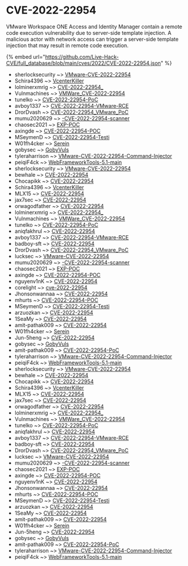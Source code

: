 # CVE-2022-22954

VMware Workspace ONE Access and Identity Manager contain a remote code execution vulnerability due to server-side template injection. A malicious actor with network access can trigger a server-side template injection that may result in remote code execution.

{% embed url="https://github.com/Live-Hack-CVE/full_database/blob/main/cves/2022/CVE-2022-22954.json" %}


* sherlocksecurity ~> [VMware-CVE-2022-22954](https://www.alice-snow.ru/2022/database/cve-2022-22954/vmware-cve-2022-22954-sherlocksecurity)
* Schira4396 ~> [VcenterKiller](https://www.alice-snow.ru/2022/database/cve-2022-22954/vcenterkiller-schira4396)
* lolminerxmrig ~> [CVE-2022-22954_](https://www.alice-snow.ru/2022/database/cve-2022-22954/cve-2022-22954_-lolminerxmrig)
* Vulnmachines ~> [VMWare_CVE-2022-22954](https://www.alice-snow.ru/2022/database/cve-2022-22954/vmware_cve-2022-22954-vulnmachines)
* tunelko ~> [CVE-2022-22954-PoC](https://www.alice-snow.ru/2022/database/cve-2022-22954/cve-2022-22954-poc-tunelko)
* avboy1337 ~> [CVE-2022-22954-VMware-RCE](https://www.alice-snow.ru/2022/database/cve-2022-22954/cve-2022-22954-vmware-rce-avboy1337)
* DrorDvash ~> [CVE-2022-22954_VMware_PoC](https://www.alice-snow.ru/2022/database/cve-2022-22954/cve-2022-22954_vmware_poc-drordvash)
* mumu2020629 ~> [-CVE-2022-22954-scanner](https://www.alice-snow.ru/2022/database/cve-2022-22954/-cve-2022-22954-scanner-mumu2020629)
* chaosec2021 ~> [EXP-POC](https://www.alice-snow.ru/2022/database/cve-2022-22954/exp-poc-chaosec2021)
* axingde ~> [CVE-2022-22954-POC](https://www.alice-snow.ru/2022/database/cve-2022-22954/cve-2022-22954-poc-axingde)
* MSeymenD ~> [CVE-2022-22954-Testi](https://www.alice-snow.ru/2022/database/cve-2022-22954/cve-2022-22954-testi-mseymend)
* W01fh4cker ~> [Serein](https://www.alice-snow.ru/2022/database/cve-2022-22954/serein-w01fh4cker)
* gobysec ~> [GobyVuls](https://www.alice-snow.ru/2022/database/cve-2022-22954/gobyvuls-gobysec)
* tyleraharrison ~> [VMware-CVE-2022-22954-Command-Injector](https://www.alice-snow.ru/2022/database/cve-2022-22954/vmware-cve-2022-22954-command-injector-tyleraharrison)
* peiqiF4ck ~> [WebFrameworkTools-5.1-main](https://www.alice-snow.ru/2022/database/cve-2022-22954/webframeworktools-5.1-main-peiqif4ck)
* sherlocksecurity ~> [VMware-CVE-2022-22954](https://www.alice-snow.ru/2022/database/cve-2022-22954/vmware-cve-2022-22954-sherlocksecurity)
* bewhale ~> [CVE-2022-22954](https://www.alice-snow.ru/2022/database/cve-2022-22954/cve-2022-22954-bewhale)
* Chocapikk ~> [CVE-2022-22954](https://www.alice-snow.ru/2022/database/cve-2022-22954/cve-2022-22954-chocapikk)
* Schira4396 ~> [VcenterKiller](https://www.alice-snow.ru/2022/database/cve-2022-22954/vcenterkiller-schira4396)
* MLX15 ~> [CVE-2022-22954](https://www.alice-snow.ru/2022/database/cve-2022-22954/cve-2022-22954-mlx15)
* jax7sec ~> [CVE-2022-22954](https://www.alice-snow.ru/2022/database/cve-2022-22954/cve-2022-22954-jax7sec)
* orwagodfather ~> [CVE-2022-22954](https://www.alice-snow.ru/2022/database/cve-2022-22954/cve-2022-22954-orwagodfather)
* lolminerxmrig ~> [CVE-2022-22954_](https://www.alice-snow.ru/2022/database/cve-2022-22954/cve-2022-22954_-lolminerxmrig)
* Vulnmachines ~> [VMWare_CVE-2022-22954](https://www.alice-snow.ru/2022/database/cve-2022-22954/vmware_cve-2022-22954-vulnmachines)
* tunelko ~> [CVE-2022-22954-PoC](https://www.alice-snow.ru/2022/database/cve-2022-22954/cve-2022-22954-poc-tunelko)
* aniqfakhrul ~> [CVE-2022-22954](https://www.alice-snow.ru/2022/database/cve-2022-22954/cve-2022-22954-aniqfakhrul)
* avboy1337 ~> [CVE-2022-22954-VMware-RCE](https://www.alice-snow.ru/2022/database/cve-2022-22954/cve-2022-22954-vmware-rce-avboy1337)
* badboy-sft ~> [CVE-2022-22954](https://www.alice-snow.ru/2022/database/cve-2022-22954/cve-2022-22954-badboy-sft)
* DrorDvash ~> [CVE-2022-22954_VMware_PoC](https://www.alice-snow.ru/2022/database/cve-2022-22954/cve-2022-22954_vmware_poc-drordvash)
* lucksec ~> [VMware-CVE-2022-22954](https://www.alice-snow.ru/2022/database/cve-2022-22954/vmware-cve-2022-22954-lucksec)
* mumu2020629 ~> [-CVE-2022-22954-scanner](https://www.alice-snow.ru/2022/database/cve-2022-22954/-cve-2022-22954-scanner-mumu2020629)
* chaosec2021 ~> [EXP-POC](https://www.alice-snow.ru/2022/database/cve-2022-22954/exp-poc-chaosec2021)
* axingde ~> [CVE-2022-22954-POC](https://www.alice-snow.ru/2022/database/cve-2022-22954/cve-2022-22954-poc-axingde)
* nguyenv1nK ~> [CVE-2022-22954](https://www.alice-snow.ru/2022/database/cve-2022-22954/cve-2022-22954-nguyenv1nk)
* corelight ~> [cve-2022-22954](https://www.alice-snow.ru/2022/database/cve-2022-22954/cve-2022-22954-corelight)
* Jhonsonwannaa ~> [CVE-2022-22954](https://www.alice-snow.ru/2022/database/cve-2022-22954/cve-2022-22954-jhonsonwannaa)
* mhurts ~> [CVE-2022-22954-POC](https://www.alice-snow.ru/2022/database/cve-2022-22954/cve-2022-22954-poc-mhurts)
* MSeymenD ~> [CVE-2022-22954-Testi](https://www.alice-snow.ru/2022/database/cve-2022-22954/cve-2022-22954-testi-mseymend)
* arzuozkan ~> [CVE-2022-22954](https://www.alice-snow.ru/2022/database/cve-2022-22954/cve-2022-22954-arzuozkan)
* 1SeaMy ~> [CVE-2022-22954](https://www.alice-snow.ru/2022/database/cve-2022-22954/cve-2022-22954-1seamy)
* amit-pathak009 ~> [CVE-2022-22954](https://www.alice-snow.ru/2022/database/cve-2022-22954/cve-2022-22954-amit-pathak009)
* W01fh4cker ~> [Serein](https://www.alice-snow.ru/2022/database/cve-2022-22954/serein-w01fh4cker)
* Jun-5heng ~> [CVE-2022-22954](https://www.alice-snow.ru/2022/database/cve-2022-22954/cve-2022-22954-jun-5heng)
* gobysec ~> [GobyVuls](https://www.alice-snow.ru/2022/database/cve-2022-22954/gobyvuls-gobysec)
* amit-pathak009 ~> [CVE-2022-22954-PoC](https://www.alice-snow.ru/2022/database/cve-2022-22954/cve-2022-22954-poc-amit-pathak009)
* tyleraharrison ~> [VMware-CVE-2022-22954-Command-Injector](https://www.alice-snow.ru/2022/database/cve-2022-22954/vmware-cve-2022-22954-command-injector-tyleraharrison)
* peiqiF4ck ~> [WebFrameworkTools-5.1-main](https://www.alice-snow.ru/2022/database/cve-2022-22954/webframeworktools-5.1-main-peiqif4ck)
* sherlocksecurity ~> [VMware-CVE-2022-22954](https://www.alice-snow.ru/2022/database/cve-2022-22954/vmware-cve-2022-22954-sherlocksecurity)
* bewhale ~> [CVE-2022-22954](https://www.alice-snow.ru/2022/database/cve-2022-22954/cve-2022-22954-bewhale)
* Chocapikk ~> [CVE-2022-22954](https://www.alice-snow.ru/2022/database/cve-2022-22954/cve-2022-22954-chocapikk)
* Schira4396 ~> [VcenterKiller](https://www.alice-snow.ru/2022/database/cve-2022-22954/vcenterkiller-schira4396)
* MLX15 ~> [CVE-2022-22954](https://www.alice-snow.ru/2022/database/cve-2022-22954/cve-2022-22954-mlx15)
* jax7sec ~> [CVE-2022-22954](https://www.alice-snow.ru/2022/database/cve-2022-22954/cve-2022-22954-jax7sec)
* orwagodfather ~> [CVE-2022-22954](https://www.alice-snow.ru/2022/database/cve-2022-22954/cve-2022-22954-orwagodfather)
* lolminerxmrig ~> [CVE-2022-22954_](https://www.alice-snow.ru/2022/database/cve-2022-22954/cve-2022-22954_-lolminerxmrig)
* Vulnmachines ~> [VMWare_CVE-2022-22954](https://www.alice-snow.ru/2022/database/cve-2022-22954/vmware_cve-2022-22954-vulnmachines)
* tunelko ~> [CVE-2022-22954-PoC](https://www.alice-snow.ru/2022/database/cve-2022-22954/cve-2022-22954-poc-tunelko)
* aniqfakhrul ~> [CVE-2022-22954](https://www.alice-snow.ru/2022/database/cve-2022-22954/cve-2022-22954-aniqfakhrul)
* avboy1337 ~> [CVE-2022-22954-VMware-RCE](https://www.alice-snow.ru/2022/database/cve-2022-22954/cve-2022-22954-vmware-rce-avboy1337)
* badboy-sft ~> [CVE-2022-22954](https://www.alice-snow.ru/2022/database/cve-2022-22954/cve-2022-22954-badboy-sft)
* DrorDvash ~> [CVE-2022-22954_VMware_PoC](https://www.alice-snow.ru/2022/database/cve-2022-22954/cve-2022-22954_vmware_poc-drordvash)
* lucksec ~> [VMware-CVE-2022-22954](https://www.alice-snow.ru/2022/database/cve-2022-22954/vmware-cve-2022-22954-lucksec)
* mumu2020629 ~> [-CVE-2022-22954-scanner](https://www.alice-snow.ru/2022/database/cve-2022-22954/-cve-2022-22954-scanner-mumu2020629)
* chaosec2021 ~> [EXP-POC](https://www.alice-snow.ru/2022/database/cve-2022-22954/exp-poc-chaosec2021)
* axingde ~> [CVE-2022-22954-POC](https://www.alice-snow.ru/2022/database/cve-2022-22954/cve-2022-22954-poc-axingde)
* nguyenv1nK ~> [CVE-2022-22954](https://www.alice-snow.ru/2022/database/cve-2022-22954/cve-2022-22954-nguyenv1nk)
* Jhonsonwannaa ~> [CVE-2022-22954](https://www.alice-snow.ru/2022/database/cve-2022-22954/cve-2022-22954-jhonsonwannaa)
* mhurts ~> [CVE-2022-22954-POC](https://www.alice-snow.ru/2022/database/cve-2022-22954/cve-2022-22954-poc-mhurts)
* MSeymenD ~> [CVE-2022-22954-Testi](https://www.alice-snow.ru/2022/database/cve-2022-22954/cve-2022-22954-testi-mseymend)
* arzuozkan ~> [CVE-2022-22954](https://www.alice-snow.ru/2022/database/cve-2022-22954/cve-2022-22954-arzuozkan)
* 1SeaMy ~> [CVE-2022-22954](https://www.alice-snow.ru/2022/database/cve-2022-22954/cve-2022-22954-1seamy)
* amit-pathak009 ~> [CVE-2022-22954](https://www.alice-snow.ru/2022/database/cve-2022-22954/cve-2022-22954-amit-pathak009)
* W01fh4cker ~> [Serein](https://www.alice-snow.ru/2022/database/cve-2022-22954/serein-w01fh4cker)
* Jun-5heng ~> [CVE-2022-22954](https://www.alice-snow.ru/2022/database/cve-2022-22954/cve-2022-22954-jun-5heng)
* gobysec ~> [GobyVuls](https://www.alice-snow.ru/2022/database/cve-2022-22954/gobyvuls-gobysec)
* amit-pathak009 ~> [CVE-2022-22954-PoC](https://www.alice-snow.ru/2022/database/cve-2022-22954/cve-2022-22954-poc-amit-pathak009)
* tyleraharrison ~> [VMware-CVE-2022-22954-Command-Injector](https://www.alice-snow.ru/2022/database/cve-2022-22954/vmware-cve-2022-22954-command-injector-tyleraharrison)
* peiqiF4ck ~> [WebFrameworkTools-5.1-main](https://www.alice-snow.ru/2022/database/cve-2022-22954/webframeworktools-5.1-main-peiqif4ck)